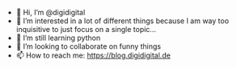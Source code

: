 - 👋 Hi, I’m @digidigital
- 👀 I’m interested in a lot of different things because I am way too inquisitive to just focus on a single topic...
- 🌱 I’m still learning python
- 💞️ I’m looking to collaborate on funny things
- 📫 How to reach me: https://blog.digidigital.de 

<!---
digidigital/digidigital is a ✨ special ✨ repository because its `README.md` (this file) appears on your GitHub profile.
You can click the Preview link to take a look at your changes.
--->
